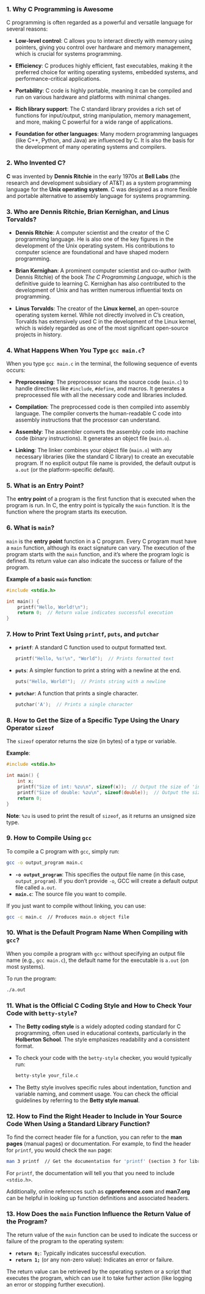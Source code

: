 ### 1. Why C Programming is Awesome

C programming is often regarded as a powerful and versatile language for several reasons:

- **Low-level control**: C allows you to interact directly with memory using pointers, giving you control over hardware and memory management, which is crucial for systems programming.
  
- **Efficiency**: C produces highly efficient, fast executables, making it the preferred choice for writing operating systems, embedded systems, and performance-critical applications.

- **Portability**: C code is highly portable, meaning it can be compiled and run on various hardware and platforms with minimal changes.

- **Rich library support**: The C standard library provides a rich set of functions for input/output, string manipulation, memory management, and more, making C powerful for a wide range of applications.

- **Foundation for other languages**: Many modern programming languages (like C++, Python, and Java) are influenced by C. It is also the basis for the development of many operating systems and compilers.

### 2. Who Invented C?

**C** was invented by **Dennis Ritchie** in the early 1970s at **Bell Labs** (the research and development subsidiary of AT&T) as a system programming language for the **Unix operating system**. C was designed as a more flexible and portable alternative to assembly language for systems programming.

### 3. Who are Dennis Ritchie, Brian Kernighan, and Linus Torvalds?

- **Dennis Ritchie**: A computer scientist and the creator of the C programming language. He is also one of the key figures in the development of the Unix operating system. His contributions to computer science are foundational and have shaped modern programming.

- **Brian Kernighan**: A prominent computer scientist and co-author (with Dennis Ritchie) of the book *The C Programming Language*, which is the definitive guide to learning C. Kernighan has also contributed to the development of Unix and has written numerous influential texts on programming.

- **Linus Torvalds**: The creator of the **Linux kernel**, an open-source operating system kernel. While not directly involved in C’s creation, Torvalds has extensively used C in the development of the Linux kernel, which is widely regarded as one of the most significant open-source projects in history.

### 4. What Happens When You Type `gcc main.c`?

When you type `gcc main.c` in the terminal, the following sequence of events occurs:

- **Preprocessing**: The preprocessor scans the source code (`main.c`) to handle directives like `#include`, `#define`, and macros. It generates a preprocessed file with all the necessary code and libraries included.
  
- **Compilation**: The preprocessed code is then compiled into assembly language. The compiler converts the human-readable C code into assembly instructions that the processor can understand.

- **Assembly**: The assembler converts the assembly code into machine code (binary instructions). It generates an object file (`main.o`).

- **Linking**: The linker combines your object file (`main.o`) with any necessary libraries (like the standard C library) to create an executable program. If no explicit output file name is provided, the default output is `a.out` (or the platform-specific default).

### 5. What is an Entry Point?

The **entry point** of a program is the first function that is executed when the program is run. In C, the entry point is typically the `main` function. It is the function where the program starts its execution.

### 6. What is `main`?

`main` is the **entry point** function in a C program. Every C program must have a `main` function, although its exact signature can vary. The execution of the program starts with the `main` function, and it’s where the program logic is defined. Its return value can also indicate the success or failure of the program.

**Example of a basic `main` function**:
```c
#include <stdio.h>

int main() {
    printf("Hello, World!\n");
    return 0;  // Return value indicates successful execution
}
```

### 7. How to Print Text Using `printf`, `puts`, and `putchar`

- **`printf`**: A standard C function used to output formatted text.
  
  ```c
  printf("Hello, %s!\n", "World");  // Prints formatted text
  ```

- **`puts`**: A simpler function to print a string with a newline at the end.

  ```c
  puts("Hello, World!");  // Prints string with a newline
  ```

- **`putchar`**: A function that prints a single character.

  ```c
  putchar('A');  // Prints a single character
  ```

### 8. How to Get the Size of a Specific Type Using the Unary Operator `sizeof`

The `sizeof` operator returns the size (in bytes) of a type or variable.

**Example**:
```c
#include <stdio.h>

int main() {
    int x;
    printf("Size of int: %zu\n", sizeof(x));  // Output the size of 'int'
    printf("Size of double: %zu\n", sizeof(double));  // Output the size of 'double'
    return 0;
}
```

**Note**: `%zu` is used to print the result of `sizeof`, as it returns an unsigned size type.

### 9. How to Compile Using `gcc`

To compile a C program with `gcc`, simply run:

```bash
gcc -o output_program main.c
```

- **`-o output_program`**: This specifies the output file name (in this case, `output_program`). If you don’t provide `-o`, GCC will create a default output file called `a.out`.
- **`main.c`**: The source file you want to compile.

If you just want to compile without linking, you can use:

```bash
gcc -c main.c  // Produces main.o object file
```

### 10. What is the Default Program Name When Compiling with `gcc`?

When you compile a program with `gcc` without specifying an output file name (e.g., `gcc main.c`), the default name for the executable is `a.out` (on most systems).

To run the program:

```bash
./a.out
```

### 11. What is the Official C Coding Style and How to Check Your Code with `betty-style`?

- The **Betty coding style** is a widely adopted coding standard for C programming, often used in educational contexts, particularly in the **Holberton School**. The style emphasizes readability and a consistent format.

- To check your code with the `betty-style` checker, you would typically run:

  ```bash
  betty-style your_file.c
  ```

- The Betty style involves specific rules about indentation, function and variable naming, and comment usage. You can check the official guidelines by referring to the **Betty style manual**.

### 12. How to Find the Right Header to Include in Your Source Code When Using a Standard Library Function?

To find the correct header file for a function, you can refer to the **man pages** (manual pages) or documentation. For example, to find the header for `printf`, you would check the `man` page:

```bash
man 3 printf  // Get the documentation for 'printf' (section 3 for library functions)
```

For `printf`, the documentation will tell you that you need to include `<stdio.h>`.

Additionally, online references such as **cppreference.com** and **man7.org** can be helpful in looking up function definitions and associated headers.

### 13. How Does the `main` Function Influence the Return Value of the Program?

The return value of the `main` function can be used to indicate the success or failure of the program to the operating system:

- **`return 0;`**: Typically indicates successful execution.
- **`return 1;`** (or any non-zero value): Indicates an error or failure.

The return value can be retrieved by the operating system or a script that executes the program, which can use it to take further action (like logging an error or stopping further execution).

